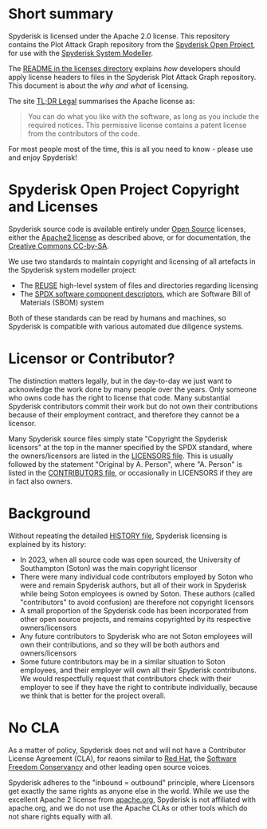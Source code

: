 # Short summary

Spyderisk is licensed under the Apache 2.0 license. This repository contains the
Plot Attack Graph repository from the [Spyderisk Open Project](https://github.com/Spyderisk), 
for use with the [Spyderisk System Modeller](https://github.com/Spyderisk/system-modeller).

The [README in the licenses directory](./LICENSES/README.md) explains *how*
developers should apply license headers to files in the Spyderisk Plot Attack
Graph repository. This document is about the *why and what* of licensing.

The site [TL;DR Legal](https://www.tldrlegal.com/license/apache-license-2-0-apache-2-0)
summarises the Apache license as:
> You can do what you like with the software, as long as you include the required notices.
> This permissive license contains a patent license from the contributors of the code.

For most people most of the time, this is all you need to know - please use and enjoy Spyderisk!

# Spyderisk Open Project Copyright and Licenses

Spyderisk source code is available entirely under [Open
Source](https://opensource.org/osd) licenses, either the [Apache2
license](./LICENSES/APACHE-2.0.txt) as described above, or 
for documentation, the [Creative Commons CC-by-SA](./LICENSES/CREATIVE-COMMONS-BY-SA-4.0.txt).

We use two standards to maintain copyright and licensing of all artefacts in the Spyderisk system modeller project:

* The [REUSE](https://reuse.software/spec/) high-level system of files and directories regarding licensing
* The [SPDX software component descriptors](https://spdx.dev/), which are Software Bill of Materials (SBOM) system

Both of these standards can be read by humans and machines, so Spyderisk is
compatible with various automated due diligence systems.

# Licensor or Contributor?

The distinction matters legally, but in the day-to-day we just want to
acknowledge the work done by many people over the years. Only someone who owns
code has the right to license that code. Many substantial Spyderisk
contributors commit their work but do not own their contributions because of
their employment contract, and therefore they cannot be a licensor. 

Many Spyderisk source files simply state "Copyright the Spyderisk licensors" at
the top in the manner specified by the SPDX standard, where the
owners/licensors are listed in the [LICENSORS file](./LICENSORS.md). This is
usually followed by the statement "Original by A. Person", where "A. Person" is
listed in the [CONTRIBUTORS file](./CONTRIBUTORS.md), or occasionally in 
LICENSORS if they are in fact also owners.

# Background

Without repeating the detailed [HISTORY file](./HISTORY.md), Spyderisk licensing
is explained by its history:

* In 2023, when all source code was open sourced, the University of Southampton (Soton) was the main copyright licensor
* There were many individual code contributors employed by Soton who were and remain Spyderisk authors, but all of their work in Spyderisk while being Soton employees is owned by Soton. These authors (called "contributors" to avoid confusion) are therefore not copyright licensors
* A small proportion of the Spyderisk code has been incorporated from other open source projects, and remains copyrighted by its respective owners/licensors
* Any future contributors to Spyderisk who are not Soton employees will own their contributions, and so they will be both authors and owners/licensors
* Some future contributors may be in a similar situation to Soton employees, and their employer will own all their Spyderisk contributons. We would respectfully request that contributors check with their employer to see if they have the right to contribute individually, because we think that is better for the project overall.

# No CLA

As a matter of policy, Spyderisk does not and will not have a Contributor License Agreement (CLA),
for reaons similar to [Red Hat](https://opensource.com/article/19/2/cla-problems),
the [Software Freedom Conservancy](https://sfconservancy.org/blog/2014/jun/09/do-not-need-cla/) and
other leading open source voices. 

Spyderisk adheres to the "inbound = outbound" principle, where Licensors get
exactly the same rights as anyone else in the world. While we use the excellent
Apache 2 license from [apache.org](https://apache.org), Spyderisk is not
affiliated with apache.org, and we do not use the Apache CLAs or other tools
which do not share rights equally with all.
